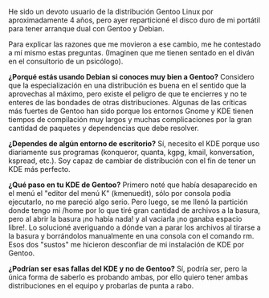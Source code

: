 
He sido un devoto usuario de la distribución Gentoo Linux por aproximadamente 4 años, pero ayer reparticioné el disco duro de mi portátil para tener arranque dual con Gentoo y Debian.

Para explicar las razones que me movieron a ese cambio, me he contestado a mí mismo estas preguntas. (Imaginen que me tienen sentado en el diván en el consultorio de un psicólogo).

**¿Porqué estás usando Debian si conoces muy bien a Gentoo?** Considero que la especialización en una distribución es buena en el sentido que la aprovechas al máximo, pero existe el peligro de que te encierres y no te enteres de las bondades de otras distribuciones.  Algunas de las críticas más fuertes de Gentoo han sido porque los entornos Gnome y KDE tienen tiempos de compilación muy largos y muchas complicaciones por la gran cantidad de paquetes y dependencias que debe resolver.

**¿Dependes de algún entorno de escritorio?** Sí, necesito el KDE porque uso diariamente sus programas (konqueror, quanta, kgpg, kmail, konversation, kspread, etc.).  Soy capaz de cambiar de distribución con el fin de tener un KDE más perfecto.

**¿Qué paso en tu KDE de Gentoo?** Primero noté que había desaparecido en el menú el "editor del menú K" (kmenuedit), sólo por consola podía ejecutarlo, no me pareció algo serio. Pero luego, se me llenó la partición donde tengo mi /home por lo que tiré gran cantidad de archivos a la basura, pero al abrir la basura ¡no había nada! y al vaciarla ¡no ganaba espacio libre!.  Lo solucioné averiguando a dónde van a parar los archivos al tirarse a la basura y borrándolos manualmente en una consola con el comando rm.  Esos dos "sustos" me hicieron desconfiar de mi instalación de KDE por Gentoo.

**¿Podrían ser esas fallas del KDE y no de Gentoo?** Sí, podría ser, pero la única forma de saberlo es probando ambas, por ello quiero tener ambas distribuciones en el equipo y probarlas de punta a rabo.
